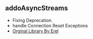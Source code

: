 ## addoAsyncStreams
- Fixing Deprecation. 
- handle Connection Reset Exceptions
- [Orginal Library By Erel](https://github.com/AnywhereSoftware/B4A/tree/master/Libs_RandomAccessFile/src/anywheresoftware/b4a/randomaccessfile)
